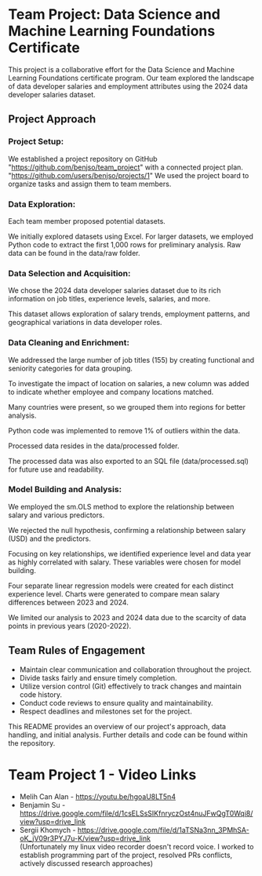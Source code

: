 # Team Project: Data Science and Machine Learning Foundations Certificate
This project is a collaborative effort for the Data Science and Machine Learning Foundations certificate program. Our team explored the landscape of data developer salaries and employment attributes using the 2024 data developer salaries dataset.

## Project Approach

### Project Setup:

We established a project repository on GitHub "https://github.com/benjso/team_project" with a connected project plan. "https://github.com/users/benjso/projects/1"
We used the project board to organize tasks and assign them to team members.

### Data Exploration:

Each team member proposed potential datasets.

We initially explored datasets using Excel. For larger datasets, we employed Python code to extract the first 1,000 rows for preliminary analysis. Raw data can be found in the data/raw folder.

### Data Selection and Acquisition:

We chose the 2024 data developer salaries dataset due to its rich information on job titles, experience levels, salaries, and more.

This dataset allows exploration of salary trends, employment patterns, and geographical variations in data developer roles.

### Data Cleaning and Enrichment:

We addressed the large number of job titles (155) by creating functional and seniority categories for data grouping.

To investigate the impact of location on salaries, a new column was added to indicate whether employee and company locations matched.

Many countries were present, so we grouped them into regions for better analysis.

Python code was implemented to remove 1% of outliers within the data.

Processed data resides in the data/processed folder.

The processed data was also exported to an SQL file (data/processed.sql) for future use and readability.

### Model Building and Analysis:

We employed the sm.OLS method to explore the relationship between salary and various predictors.

We rejected the null hypothesis, confirming a relationship between salary (USD) and the predictors.

Focusing on key relationships, we identified experience level and data year as highly correlated with salary. These variables were chosen for model building.

Four separate linear regression models were created for each distinct experience level. Charts were generated to compare mean salary differences between 2023 and 2024.

We limited our analysis to 2023 and 2024 data due to the scarcity of data points in previous years (2020-2022).

## Team Rules of Engagement

* Maintain clear communication and collaboration throughout the project.
* Divide tasks fairly and ensure timely completion.
* Utilize version control (Git) effectively to track changes and maintain code history.
* Conduct code reviews to ensure quality and maintainability.
* Respect deadlines and milestones set for the project.

This README provides an overview of our project's approach, data handling, and initial analysis. Further details and code can be found within the repository.

# Team Project 1 - Video Links

* Melih Can Alan - https://youtu.be/hgoaU8LT5n4
* Benjamin Su - https://drive.google.com/file/d/1csELSsSIKfnryczOst4nuJFwQgT0Wqi8/view?usp=drive_link   
* Sergii Khomych - https://drive.google.com/file/d/1aTSNa3nn_3PMhSA-oK_jV09r3PYJ7u-K/view?usp=drive_link   
   (Unfortunately my linux video recorder doesn't record voice. I worked to establish programming part of the project, resolved PRs conflicts, actively discussed research approaches)   



